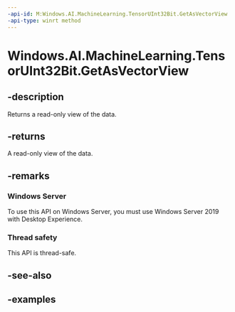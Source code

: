 ```yaml
---
-api-id: M:Windows.AI.MachineLearning.TensorUInt32Bit.GetAsVectorView
-api-type: winrt method
---
```


<!-- Method syntax.
public IVectorView<uint> TensorUInt32Bit.GetAsVectorView()
-->

# Windows.AI.MachineLearning.TensorUInt32Bit.GetAsVectorView

## -description
Returns a read-only view of the data.

## -returns
A read-only view of the data.

## -remarks

### Windows Server
To use this API on Windows Server, you must use Windows Server 2019 with Desktop Experience.

### Thread safety
This API is thread-safe.

## -see-also

## -examples
